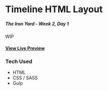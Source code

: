 # Timeline HTML Layout
##### The Iron Yard - Week 2, Day 1

WIP

#### [View Live Preview](https://tomgobich.github.io/tiy_week2_day2_timeline_layout/)

### Tech Used

* HTML
* CSS / SASS
* Gulp



